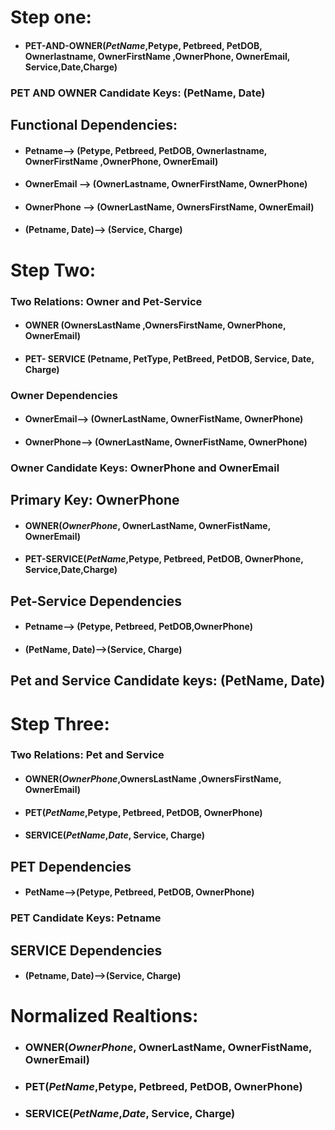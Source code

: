# Step one: 
* #### PET-AND-OWNER(***PetName***,Petype, Petbreed, PetDOB, Ownerlastname, OwnerFirstName ,OwnerPhone, OwnerEmail, Service,Date,Charge) 
### PET AND OWNER Candidate Keys: (PetName, Date) 
## Functional Dependencies:
  - #### Petname--> (Petype, Petbreed, PetDOB, Ownerlastname, OwnerFirstName ,OwnerPhone, OwnerEmail)  
  - #### OwnerEmail --> (OwnerLastname, OwnerFirstName, OwnerPhone)
  - #### OwnerPhone --> (OwnerLastName, OwnersFirstName, OwnerEmail)
  - #### (Petname, Date)--> (Service, Charge)


# Step Two: 
### Two Relations: Owner and Pet-Service
  - #### OWNER (OwnersLastName ,OwnersFirstName, OwnerPhone, OwnerEmail)
  - #### PET- SERVICE (Petname, PetType, PetBreed, PetDOB, Service, Date, Charge) 
### Owner Dependencies
   - #### OwnerEmail--> (OwnerLastName, OwnerFistName, OwnerPhone)
   - #### OwnerPhone--> (OwnerLastName, OwnerFistName, OwnerPhone)
### Owner Candidate Keys: OwnerPhone and OwnerEmail
## Primary Key: OwnerPhone
  - #### OWNER(***OwnerPhone***, OwnerLastName, OwnerFistName, OwnerEmail)
  - #### PET-SERVICE(***PetName***,Petype, Petbreed, PetDOB, OwnerPhone, Service,Date,Charge)
## Pet-Service Dependencies 
  - #### Petname--> (Petype, Petbreed, PetDOB,OwnerPhone)
  - #### (PetName, Date)-->(Service, Charge)
## Pet and Service Candidate keys: (PetName, Date) 


# Step Three: 
### Two Relations: Pet and Service 
  - #### OWNER(***OwnerPhone***,OwnersLastName ,OwnersFirstName, OwnerEmail)
  - #### PET(***PetName***,Petype, Petbreed, PetDOB, OwnerPhone)
  - #### SERVICE(***PetName***,***Date***, Service, Charge) 
## PET Dependencies
  - #### PetName-->(Petype, Petbreed, PetDOB, OwnerPhone)
### PET Candidate Keys: Petname 
## SERVICE Dependencies 
  - #### (Petname, Date)-->(Service, Charge) 
# Normalized Realtions:
  - ### OWNER(***OwnerPhone***, OwnerLastName, OwnerFistName, OwnerEmail)
  - ### PET(***PetName***,Petype, Petbreed, PetDOB, OwnerPhone) 
  - ### SERVICE(***PetName***,***Date***, Service, Charge) 
